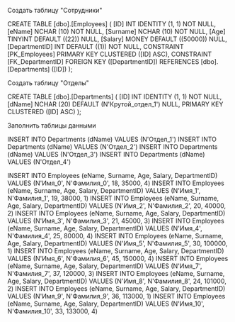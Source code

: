 Создать таблицу "Сотрудники"

CREATE TABLE [dbo].[Employees] (
    [ID]           INT        IDENTITY (1, 1) NOT NULL,
    [eName]         NCHAR (10) NOT NULL,
    [Surname]      NCHAR (10) NOT NULL,
    [Age]          TINYINT    DEFAULT ((22)) NULL,
    [Salary]       MONEY      DEFAULT ((50000)) NULL,
    [DepartmentID] INT        DEFAULT ((1)) NOT NULL,
    CONSTRAINT [PK_Employees] PRIMARY KEY CLUSTERED ([ID] ASC),
    CONSTRAINT [FK_DepartmentID] FOREIGN KEY ([DepartmentID]) REFERENCES [dbo].[Departments] ([ID])
);

Создать таблицу "Отделы"

CREATE TABLE [dbo].[Departments] (
    [ID]   INT        IDENTITY (1, 1) NOT NULL,
    [dName] NCHAR (20) DEFAULT (N'Крутой_отдел_1') NULL,
    PRIMARY KEY CLUSTERED ([ID] ASC)
);


Заполнить таблицы данными

INSERT INTO Departments (dName) VALUES (N'Отдел_1')
INSERT INTO Departments (dName) VALUES (N'Отдел_2')
INSERT INTO Departments (dName) VALUES (N'Отдел_3')
INSERT INTO Departments (dName) VALUES (N'Отдел_4')


INSERT INTO Employees (eName, Surname, Age, Salary, DepartmentID) VALUES (N'Имя_0', N'Фамилия_0', 18, 35000, 4)
INSERT INTO Employees (eName, Surname, Age, Salary, DepartmentID) VALUES (N'Имя_1', N'Фамилия_1', 19, 38000, 1)
INSERT INTO Employees (eName, Surname, Age, Salary, DepartmentID) VALUES (N'Имя_2', N'Фамилия_2', 20, 40000, 2)
INSERT INTO Employees (eName, Surname, Age, Salary, DepartmentID) VALUES (N'Имя_3', N'Фамилия_3', 21, 45000, 3)
INSERT INTO Employees (eName, Surname, Age, Salary, DepartmentID) VALUES (N'Имя_4', N'Фамилия_4', 25, 80000, 4)
INSERT INTO Employees (eName, Surname, Age, Salary, DepartmentID) VALUES (N'Имя_5', N'Фамилия_5', 30, 100000, 1)
INSERT INTO Employees (eName, Surname, Age, Salary, DepartmentID) VALUES (N'Имя_6', N'Фамилия_6', 45, 150000, 4)
INSERT INTO Employees (eName, Surname, Age, Salary, DepartmentID) VALUES (N'Имя_7', N'Фамилия_7', 37, 120000, 3)
INSERT INTO Employees (eName, Surname, Age, Salary, DepartmentID) VALUES (N'Имя_8', N'Фамилия_8', 24, 101000, 2)
INSERT INTO Employees (eName, Surname, Age, Salary, DepartmentID) VALUES (N'Имя_9', N'Фамилия_9', 36, 113000, 1)
INSERT INTO Employees (eName, Surname, Age, Salary, DepartmentID) VALUES (N'Имя_10', N'Фамилия_10', 33, 133000, 4)

